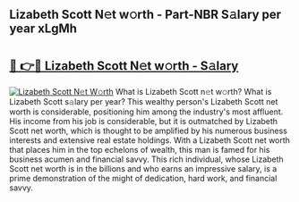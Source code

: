 ## Lizabeth Scott N𝚎t w𝚘rth - Part-NBR S𝚊lary per year xLgMh

# <h2><a href="http://gc2zy5.nevu.top/?p=Lizabeth+Scott">🔗 👉🔴 Lizabeth Scott N𝚎t w𝚘rth - S𝚊lary</a></h2>

[![Lizabeth Scott N𝚎t W𝚘rth](https://i.imgur.com/Oavwk0R.jpeg)](http://gc2zy5.nevu.top/?p=Lizabeth+Scott)
What is Lizabeth Scott n𝚎t w𝚘rth? What is Lizabeth Scott s𝚊lary per year?
This wealthy person's Lizabeth Scott net worth is considerable, positioning him among the industry's most affluent. His income from his job is considerable, but it is outmatched by Lizabeth Scott net worth, which is thought to be amplified by his numerous business interests and extensive real estate holdings. With a Lizabeth Scott net worth that places him in the top echelons of wealth, this man is famed for his business acumen and financial savvy. This rich individual, whose Lizabeth Scott net worth is in the billions and who earns an impressive salary, is a prime demonstration of the might of dedication, hard work, and financial savvy.

